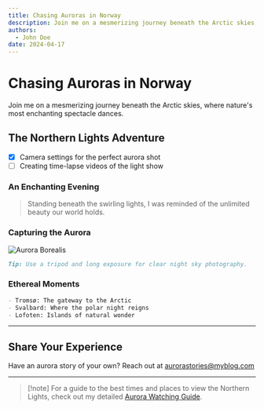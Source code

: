 ```yaml
---
title: Chasing Auroras in Norway
description: Join me on a mesmerizing journey beneath the Arctic skies, where nature's most enchanting spectacle dances.
authors:
  - John Doe
date: 2024-04-17
---
```


# Chasing Auroras in Norway

Join me on a mesmerizing journey beneath the Arctic skies, where nature's most enchanting spectacle dances.

## The Northern Lights Adventure

- [x] Camera settings for the perfect aurora shot
- [ ] Creating time-lapse videos of the light show

### An Enchanting Evening

> Standing beneath the swirling lights, I was reminded of the unlimited beauty our world holds.

### Capturing the Aurora

![Aurora Borealis](https://images.unsplash.com/photo-1518118573785-ce95d300a48a)

```markdown
Tip: Use a tripod and long exposure for clear night sky photography.
```

### Ethereal Moments

```markdown
- Tromsø: The gateway to the Arctic
- Svalbard: Where the polar night reigns
- Lofoten: Islands of natural wonder
```

---

## Share Your Experience

Have an aurora story of your own? Reach out at [aurorastories@myblog.com](mailto:aurorastories@myblog.com)

---

> [!note] For a guide to the best times and places to view the Northern Lights, check out my detailed [Aurora Watching Guide](/blog/aurora-watching-guide).
